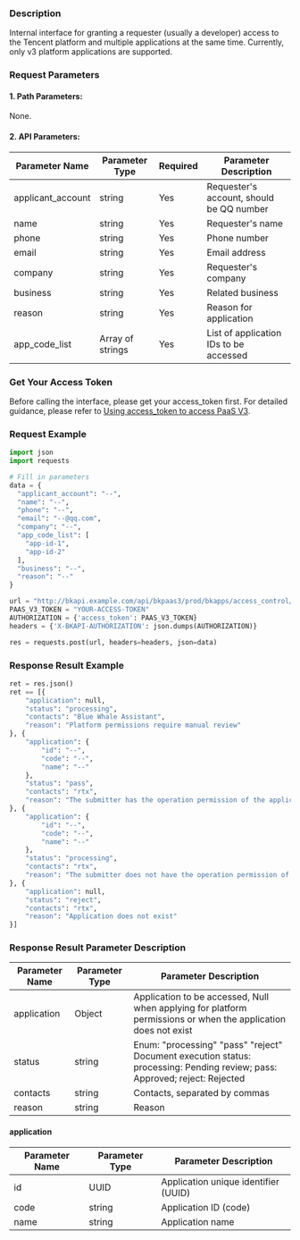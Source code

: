 ### Description
Internal interface for granting a requester (usually a developer) access to the Tencent platform and multiple applications at the same time. Currently, only v3 platform applications are supported.

### Request Parameters

#### 1. Path Parameters:
None.

#### 2. API Parameters:

| Parameter Name     | Parameter Type   | Required | Parameter Description        |
| ------------------ | ---------------- | -------- | ---------------------------- |
| applicant_account  | string           | Yes      | Requester's account, should be QQ number |
| name               | string           | Yes      | Requester's name             |
| phone              | string           | Yes      | Phone number                 |
| email              | string           | Yes      | Email address                |
| company            | string           | Yes      | Requester's company          |
| business           | string           | Yes      | Related business             |
| reason             | string           | Yes      | Reason for application        |
| app_code_list      | Array of strings | Yes      | List of application IDs to be accessed |

### Get Your Access Token
Before calling the interface, please get your access_token first. For detailed guidance, please refer to [Using access_token to access PaaS V3](https://bk.tencent.com/docs/markdown/PaaS3.0/topics/paas/access_token).

### Request Example
```python
import json
import requests

# Fill in parameters
data = {
  "applicant_account": "--",
  "name": "--",
  "phone": "--",
  "email": "--@qq.com",
  "company": "--",
  "app_code_list": [
    "app-id-1",
    "app-id-2"
  ],
  "business": "--",
  "reason": "--"
}

url = "http://bkapi.example.com/api/bkpaas3/prod/bkapps/access_control/multi_apply_record/"
PAAS_V3_TOKEN = "YOUR-ACCESS-TOKEN"
AUTHORIZATION = {'access_token': PAAS_V3_TOKEN}
headers = {'X-BKAPI-AUTHORIZATION': json.dumps(AUTHORIZATION)}

res = requests.post(url, headers=headers, json=data)
```

### Response Result Example
```python
ret = res.json()
ret == [{
    "application": null,
    "status": "processing",
    "contacts": "Blue Whale Assistant",
    "reason": "Platform permissions require manual review"
}, {
    "application": {
        "id": "--",
        "code": "--",
        "name": "--"
    },
    "status": "pass",
    "contacts": "rtx",
    "reason": "The submitter has the operation permission of the application, and the document is automatically approved"
}, {
    "application": {
        "id": "--",
        "code": "--",
        "name": "--"
    },
    "status": "processing",
    "contacts": "rtx",
    "reason": "The submitter does not have the operation permission of the application and needs to contact the developer of the application for review"
}, {
    "application": null,
    "status": "reject",
    "contacts": "rtx",
    "reason": "Application does not exist"
}]
```

### Response Result Parameter Description
| Parameter Name | Parameter Type | Parameter Description                                           |
| -------------- | -------------- | --------------------------------------------------------------- |
| application    | Object         | Application to be accessed, Null when applying for platform permissions or when the application does not exist |
| status         | string         | Enum: "processing" "pass" "reject" Document execution status: processing: Pending review; pass: Approved; reject: Rejected |
| contacts       | string         | Contacts, separated by commas                                   |
| reason         | string         | Reason                                                          |

#### application
| Parameter Name | Parameter Type | Parameter Description |
| -------------- | -------------- | --------------------- |
| id             | UUID           | Application unique identifier (UUID) |
| code           | string         | Application ID (code) |
| name           | string         | Application name      |